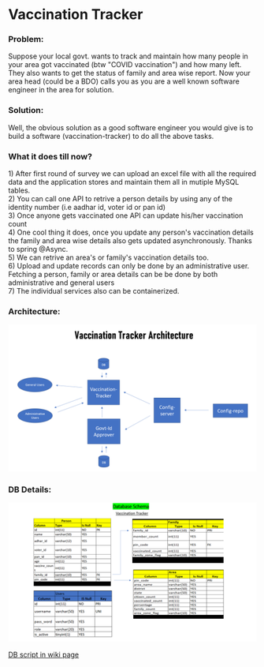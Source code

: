 <h1>Vaccination Tracker</h1>
<h3> Problem: </h3>
<body>
Suppose your local govt. wants to track and maintain how many people in your area got vaccinated (btw "COVID vaccination") and how many left. They also wants to get the status 
of family and area wise report. Now your area head (could be a BDO) calls you as you are a well known software engineer in the area for solution.
</body>

<h3> Solution: </h3>
<body>
Well, the obvious solution as a good software engineer you would give is to build a software (vaccination-tracker) to do all the above tasks.
</body>

<h3> What it does till now? </h3>

<body>
<div>1) After first round of survey we can upload an excel file with all the required data and the application stores and maintain them all in mutiple MySQL tables.</div>
<div>2) You can call one API to retrive a person details by using any of the identity number (i.e aadhar id, voter id or pan id)</div>
<div>3) Once anyone gets vaccinated one API can update his/her vaccination count </div>
<div> 4) One cool thing it does, once you update any person's vaccination details the family and area wise details also gets updated asynchronously. Thanks to spring @Async. </div>
<div> 5) We can retrive an area's or family's vaccination details too. </div>
<div> 6) Upload and update records can only be done by an administrative user. Fetching a person, family or area details can be be done by both administrative and general users </div>
<div> 7) The individual services also can be containerized.
  
 
  

</div>
</body>

<h3> Architecture: </h3>

![Alt text](/vat-image1.png?raw=true "Vaccination Tracker Architecture")

<h3> DB Details: </h3>

![Alt text](/DB_ER_Diagram.png?raw=true "Database Schema")

[DB script in wiki page](https://github.com/souvikghosh957/vaccination-tracker/wiki)
 
